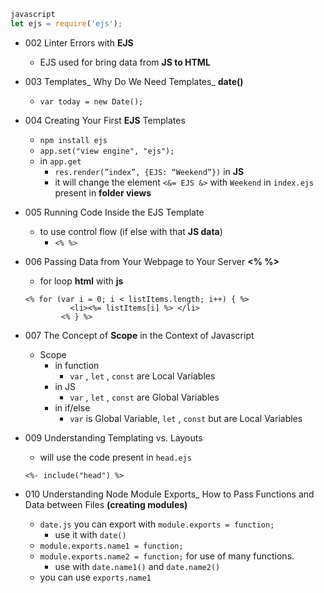
```js
javascript
let ejs = require('ejs');
```


- 002 Linter Errors with **EJS**
    - EJS used for bring data from **JS to HTML**
- 003 Templates_ Why Do We Need Templates_ **date()**
    - `var today = new Date();`
    
- 004 Creating Your First **EJS** Templates
    - `npm install ejs`
    - `app.set("view engine", "ejs");`
    - in `app.get`
        - `res.render(”index”, {EJS: “Weekend”})` in **JS**
        - it will change the element `<&= EJS &>` with `Weekend` in `index.ejs` present in **folder views**
        
- 005 Running Code Inside the EJS Template
    - to use control flow (if else with that **JS data**)
        - `<% %>`
        
- 006 Passing Data from Your Webpage to Your Server **<% %>**
    - for loop **html** with **js**
    
    ```
    <% for (var i = 0; i < listItems.length; i++) { %> 
              <li><%= listItems[i] %> </li>
            <% } %>
    ```
    
- 007 The Concept of **Scope** in the Context of Javascript
    - Scope
        - in function
            - `var` , `let` , `const` are Local Variables
        - in JS
            - `var` , `let` , `const` are Global Variables
        - in if/else
            - `var` is Global Variable, `let` , `const` but are Local Variables
            
- 009 Understanding Templating vs. Layouts
    - will use the code present in `head.ejs`
    
    ```
    <%- include("head") %>
    ```
    

- 010 Understanding Node Module Exports_ How to Pass Functions and Data between Files **(creating modules)**
    - `date.js` you can export with `module.exports = function;`
        - use it with `date()`
    - `module.exports.name1 = function;`
    - `module.exports.name2 = function;` for use of many functions.
        - use with `date.name1()` and `date.name2()`
    - you can use `exports.name1`